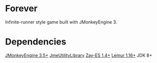 # Forever
Infinite-runner style game built with JMonkeyEngine 3.

# Dependencies
[JMonkeyEngine 3.5+](https://github.com/jMonkeyEngine/jmonkeyengine)
[JmeUtilityLibrary](https://github.com/codex128/JmeUtilityLibrary)
[Zay-ES 1.4+](https://github.com/jMonkeyEngine-Contributions/zay-es)
[Lemur 1.16+](https://github.com/jMonkeyEngine-Contributions/Lemur)
JDK 8+